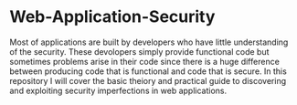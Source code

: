 # Web-Application-Security

Most of applications are built by developers who have little understanding of the security. 
These devolopers simply provide functional code but sometimes problems arise in their code since there is a huge difference between producing code that is
functional and code that is secure. In this repository I will cover the basic theiory and practical guide to discovering and 
exploiting  security imperfections in web applications.
